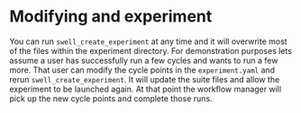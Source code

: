 # Modifying and experiment

You can run `swell_create_experiment` at any time and it will overwrite most of the files within the experiment directory. For demonstration purposes lets assume a user has successfully run a few cycles and wants to run a few more. That user can modify the cycle points in the `experiment.yaml` and rerun `swell_create_experiment`. It will update the suite files and allow the experiment to be launched again. At that point the workflow manager will pick up the new cycle points and complete those runs.
